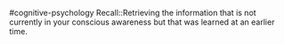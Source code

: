 #cognitive-psychology 
Recall::Retrieving the information that is not currently in your conscious awareness but that was learned at an earlier time. 
